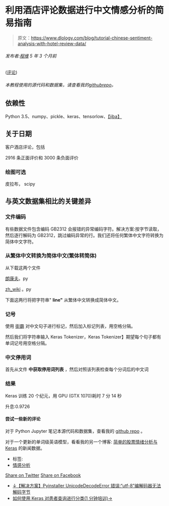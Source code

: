 # 利用酒店评论数据进行中文情感分析的简易指南

> 原文：<https://www.dlology.com/blog/tutorial-chinese-sentiment-analysis-with-hotel-review-data/>

###### 发布者:[程维](/blog/author/Chengwei/) 5 年 3 个月前

([评论](/blog/tutorial-chinese-sentiment-analysis-with-hotel-review-data/#disqus_thread))

###### 本教程使用的源代码和数据集，请查看我的[githubrepo](https://github.com/Tony607/Chinese_sentiment_analysis)。

## 依赖性

Python 3.5、numpy、pickle、keras、tensorlow、[【jiba】](https://github.com/fxsjy/jieba)

## 关于日期

客户酒店评论，包括

2916 条正面评价和 3000 条负面评价

### 绘图可选

皮拉布， scipy

## 与英文数据集相比的关键差异

### 文件编码

有些数据文件包含编码 GB2312 会报错的异常编码字符。解决方案:按字节读取，然后逐行解码为 GB2312，跳过编码异常的行。我们还将任何繁体中文字符转换为简体中文字符。

### 从繁体中文转换为简体中文(繁体转简体)

从下载这两个文件

[朗康夫](https://github.com/skydark/nstools/blob/master/zhtools/langconv.py)。py

[zh_wiki](https://github.com/skydark/nstools/blob/master/zhtools/zh_wiki.py) 。py

下面这两行将把字符串" **line"** 从繁体中文转换成简体中文。

### 记号

使用 [街霸](https://github.com/fxsjy/jieba) 对中文句子进行标记，然后加入标记列表，用空格分隔。

然后我们将字符串输入 Keras Tokenizer，Keras Tokenizer】期望每个句子都有单词记号用空格分隔。

### 中文停用词

首先从文件 **中获取停用词列表** ，然后对照该列表检查每个分词后的中文词

### 结果

Keras 训练 20 个纪元，用 GPU (GTX 1070)耗时 7 分 14 秒

升息:0.9726

#### 尝试一些新的评论

对于 Python Jupyter 笔记本源代码和数据集，查看我的 [github repo](https://github.com/Tony607/Chinese_sentiment_analysis) 。

对于一个更新的单词级英语模型，看看我的另一个博客: [简单的股票情绪分析与 Keras](https://www.dlology.com/blog/simple-stock-sentiment-analysis-with-news-data-in-keras/) 的新闻数据。

*   标签:
*   [情感分析](/blog/tag/sentiment-analysis/)

[Share on Twitter](https://twitter.com/intent/tweet?url=https%3A//www.dlology.com/blog/tutorial-chinese-sentiment-analysis-with-hotel-review-data/&text=An%20easy%20guide%20to%20Chinese%20Sentiment%20analysis%20with%20hotel%20review%20data) [Share on Facebook](https://www.facebook.com/sharer/sharer.php?u=https://www.dlology.com/blog/tutorial-chinese-sentiment-analysis-with-hotel-review-data/)

*   [↓【解决方案】Pyinstaller UnicodeDecodeError 错误:“utf-8”编解码器无法解码字节](/blog/solution-pyinstaller-unicodedecodeerror-utf-8-codec-cant-decode-byte/)
*   [如何使用 Keras 对患者查询进行分类(1 分钟培训)→](/blog/tutorial-medical-triage-with-patient-query/)